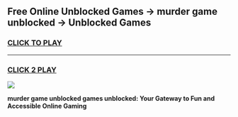 
## Free Online Unblocked Games → murder game unblocked → Unblocked Games
<h3>
<a href="https://premium.freeplayer.one?title=murder_game_unblocked&ref=21F">CLICK TO PLAY</a></h3>
<hr>

<h3>
<a href="https://premium.freeplayer.one?title=murder_game_unblocked&ref=21F">CLICK 2 PLAY</a>
  
</h3>

<a href="https://premium.freeplayer.one?title=murder_game_unblocked&ref=21F/"><img src="https://clearcache.store/games.png"></a>


**murder game unblocked games unblocked: Your Gateway to Fun and Accessible Online Gaming**
